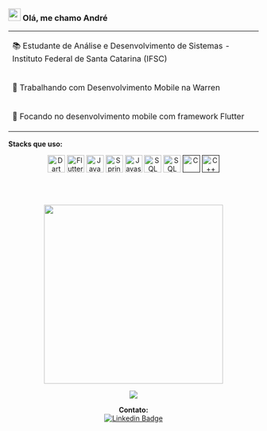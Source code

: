 ### <img src="https://media.giphy.com/media/hvRJCLFzcasrR4ia7z/giphy.gif" width="25px"> Olá, me chamo André

<table>
    <tr>
        <td>
            <p>📚 Estudante de Análise e Desenvolvimento de Sistemas - Instituto Federal de Santa Catarina (IFSC)</p>
        </td>
    </tr>
    <tr>
        <td>
            <p>💼 Trabalhando com Desenvolvimento Mobile na Warren</p>
        </td>
    </tr>
    <tr>
        <td>
            <p>🎯 Focando no desenvolvimento mobile com framework Flutter</p>
        </td>
    </tr>
</table>

**Stacks que uso:**

<div align="center">
  <tr>
    <td>
        <a href="https://dart.dev/" title="Dart"><img src="https://cdn.jsdelivr.net/gh/devicons/devicon/icons/dart/dart-plain.svg" alt="Dart" width="35px" height="35px"></a>
    </td>
    <td>
        <a href="https://flutter.dev/" title="Flutter"><img src="https://cdn.jsdelivr.net/gh/devicons/devicon/icons/flutter/flutter-plain.svg" alt="Flutter" width="35px" height="35px"></a>
    </td>
     <td>
        <a href="https://www.java.com/pt-BR/" title="Java"><img src="https://cdn.jsdelivr.net/gh/devicons/devicon/icons/java/java-plain.svg" alt="Java" width="35px" height="35px"></a>
    </td>
     <td>
        <a href="https://spring.io/projects/spring-boot" title="Spring Boot"><img src="https://cdn.jsdelivr.net/gh/devicons/devicon/icons/spring/spring-original.svg" alt="Spring Boot" width="35px" height="35px"></a>
    </td>
    <td>
        <a href="https://www.javascript.com/" title="Javascript"><img src="https://cdn.jsdelivr.net/gh/devicons/devicon/icons/javascript/javascript-original.svg" alt="Javascript" width="35px" height="35px"></a>
    </td>
    <td>
        <a href="https://www.oracle.com/br/database/technologies/appdev/sql.html" title="SQL Oracle"><img src="https://upload.wikimedia.org/wikipedia/commons/e/e1/Oracle_Corporation_logo.svg" alt="SQL Oracle" width="35px" height="35px"></a>
    </td>
    <td>
        <a href="https://www.oracle.com/br/database/technologies/appdev/sql.html" title="SQL Server"><img src="https://img.icons8.com/color/480/microsoft-sql-server.png" alt="SQL Server" width="35px" height="35px"></a>
    </td>
    <td>
        <a href="" title="C"><img src="https://cdn.jsdelivr.net/gh/devicons/devicon/icons/c/c-plain.svg" alt="C" width="35px" height="35px"></a>
    </td>
    <td>
        <a href="" title="C++"><img src="https://cdn.jsdelivr.net/gh/devicons/devicon/icons/cplusplus/cplusplus-plain.svg" alt="C++" width="35px" height="35px"></a>
    </td>
  </tr>
  
  <br><br>

<p align="center" >
<img width="360px" align="center" src="https://github-readme-stats.vercel.app/api/top-langs/?username=ailtondvieira&layout=compact&theme=tokyonight&count_private=true&show_icons=true&langs_count=8&cache_seconds=3600"/>
</p>

<a href="https://github.com/anuraghazra/github-readme-stats">
    <img  src="https://github-readme-stats.vercel.app/api?username=andre-pm&&show_icons=true&theme=tokyonight"/>
</a>

**Contato:**<br>
[![Linkedin Badge](https://img.shields.io/badge/LinkedIn-0077B5?style=for-the-badge&logo=linkedin&logoColor=white)](https://www.linkedin.com/in/andre-pm/)

</div>

